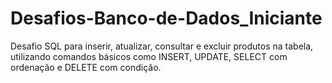 # Desafios-Banco-de-Dados_Iniciante
Desafio SQL para inserir, atualizar, consultar e excluir produtos na tabela, utilizando comandos básicos como INSERT, UPDATE, SELECT com ordenação e DELETE com condição.
